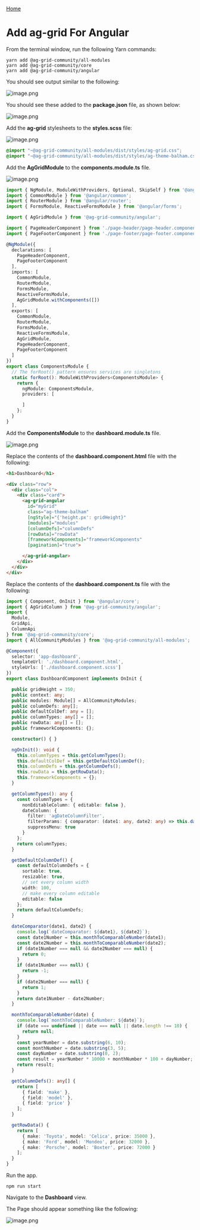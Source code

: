 [Home](README.md)

# Add ag-grid For Angular

From the terminal window, run the following Yarn commands:

```
yarn add @ag-grid-community/all-modules
yarn add @ag-grid-community/core
yarn add @ag-grid-community/angular
```

You should see output similar to the following:

![image.png](/.attachments/image-8a595afa-b842-4065-a7ad-fe207d99a11f.png)

You should see these added to the **package.json** file, as shown below:

![image.png](/.attachments/image-050deac9-d8e4-456d-8a76-47782b2d96b1.png)

Add the **ag-grid** stylesheets to the **styles.scss** file:

![image.png](/.attachments/image-2dde374d-a190-4f47-a84c-0d15d5f820d5.png)

``` scss
@import "~@ag-grid-community/all-modules/dist/styles/ag-grid.css";
@import "~@ag-grid-community/all-modules/dist/styles/ag-theme-balham.css";
```

Add the **AgGridModule** to the **components.module.ts** file.

![image.png](/.attachments/image-af07431e-afe9-43fd-8c84-9c7c9c8d226b.png)

``` typescript
import { NgModule, ModuleWithProviders, Optional, SkipSelf } from '@angular/core';
import { CommonModule } from '@angular/common';
import { RouterModule } from '@angular/router';
import { FormsModule, ReactiveFormsModule } from '@angular/forms';

import { AgGridModule } from '@ag-grid-community/angular';

import { PageHeaderComponent } from './page-header/page-header.component';
import { PageFooterComponent } from './page-footer/page-footer.component';

@NgModule({
  declarations: [
    PageHeaderComponent,
    PageFooterComponent
  ],
  imports: [
    CommonModule,
    RouterModule,
    FormsModule,
    ReactiveFormsModule,
    AgGridModule.withComponents([])
  ],
  exports: [
    CommonModule,
    RouterModule,
    FormsModule,
    ReactiveFormsModule,
    AgGridModule,
    PageHeaderComponent,
    PageFooterComponent
  ]
})
export class ComponentsModule {
  // The forRoot() pattern ensures services are singletons
  static forRoot(): ModuleWithProviders<ComponentsModule> {
    return {
      ngModule: ComponentsModule,
      providers: [

      ]
    };
  }
}
```

Add the **ComponentsModule** to the **dashboard.module.ts** file.

![image.png](/.attachments/image-794b1c38-4545-48f0-9b58-ee833cfb692e.png)

Replace the contents of the **dashboard.component.html** file with the following:

``` html
<h1>Dashboard</h1>

<div class="row">
  <div class="col">
    <div class="card">
      <ag-grid-angular
        id="myGrid"
        class="ag-theme-balham"
        [ngStyle]="{'height.px': gridHeight}"
        [modules]="modules"
        [columnDefs]="columnDefs"
        [rowData]="rowData"
        [frameworkComponents]="frameworkComponents"
        [pagination]="true">

      </ag-grid-angular>
    </div>
  </div>
</div>
```

Replace the contents of the **dashboard.component.ts** file with the following:

``` typescript
import { Component, OnInit } from '@angular/core';
import { AgGridColumn } from '@ag-grid-community/angular';
import {
  Module,
  GridApi,
  ColumnApi
} from '@ag-grid-community/core';
import { AllCommunityModules } from '@ag-grid-community/all-modules';

@Component({
  selector: 'app-dashboard',
  templateUrl: './dashboard.component.html',
  styleUrls: ['./dashboard.component.scss']
})
export class DashboardComponent implements OnInit {

  public gridHeight = 350;
  public context: any;
  public modules: Module[] = AllCommunityModules;
  public columnDefs: any[];
  public defaultColDef: any = [];
  public columnTypes: any[] = [];
  public rowData: any[] = [];
  public frameworkComponents: {};

  constructor() { }

  ngOnInit(): void {
    this.columnTypes = this.getColumnTypes();
    this.defaultColDef = this.getDefaultColumnDef();
    this.columnDefs = this.getColumnDefs();
    this.rowData = this.getRowData();
    this.frameworkComponents = {};
  }

  getColumnTypes(): any {
    const columnTypes = {
      nonEditableColumn: { editable: false },
      dateColumn: {
        filter: 'agDateColumnFilter',
        filterParams: { comparator: (date1: any, date2: any) => this.dateComparator(date1, date2) },
        suppressMenu: true
      }
    };
    return columnTypes;
  }

  getDefaultColumnDef() {
    const defaultColumnDefs = {
      sortable: true,
      resizable: true,
      // set every column width
      width: 100,
      // make every column editable
      editable: false
    };
    return defaultColumnDefs;
  }

  dateComparator(date1, date2) {
    console.log(`dateComparator: ${date1}, ${date2}`);
    const date1Number = this.monthToComparableNumber(date1);
    const date2Number = this.monthToComparableNumber(date2);
    if (date1Number === null && date2Number === null) {
      return 0;
    }
    if (date1Number === null) {
      return -1;
    }
    if (date2Number === null) {
      return 1;
    }
    return date1Number - date2Number;
  }

  monthToComparableNumber(date) {
    console.log(`monthToComparableNumber: ${date}`);
    if (date === undefined || date === null || date.length !== 10) {
      return null;
    }
    const yearNumber = date.substring(6, 10);
    const monthNumber = date.substring(3, 5);
    const dayNumber = date.substring(0, 2);
    const result = yearNumber * 10000 + monthNumber * 100 + dayNumber;
    return result;
  }

  getColumnDefs(): any[] {
    return [
      { field: 'make' },
      { field: 'model' },
      { field: 'price' }
    ];
  }

  getRowData() {
    return [
      { make: 'Toyota', model: 'Celica', price: 35000 },
      { make: 'Ford', model: 'Mondeo', price: 32000 },
      { make: 'Porsche', model: 'Boxter', price: 72000 }
    ];
  }
}
```

Run the app.

```
npm run start
```

Navigate to the **Dashboard** view.

The Page should appear something like the following:

![image.png](/.attachments/image-7b172109-17ec-442b-83e6-e682ce32be63.png)








